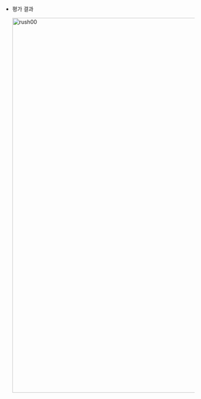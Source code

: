 - 평가 결과

  <img width="983" alt="rush00" src="https://github.com/2UJ1N/42piscine/assets/83401978/e243a7f6-2c16-40e8-a9d6-23e24b3a2c6b">

